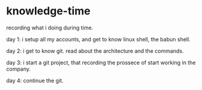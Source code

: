 # knowledge-time
recording what i doing during time.

day 1: i setup all my accounts, and get to know linux shell, the babun shell.

day 2: i get to know git. read about the architecture and the commands.

day 3: i start a git project, that recording the prossece of start working in the company.  

day 4: continue the git.


